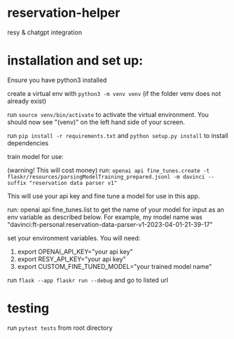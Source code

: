# reservation-helper
resy &amp; chatgpt integration


# installation and set up:
Ensure you have python3 installed

create a virtual env with `python3 -m venv venv` (if the folder venv does not already exist)

run `source venv/bin/activate` to activate the virtual environment. You should now see "(venv)" on the left hand side of your screen.

run `pip install -r requirements.txt` and `python setup.py install` to install dependencies

train model for use:

(warning! This will cost money)
run: `openai api fine_tunes.create -t flaskr/resources/parsingModelTraining_prepared.jsonl -m davinci --suffix "reservation data parser v1"`

This will use your api key and fine tune a model for use in this app.

run: openai api fine_tunes.list to get the name of your model for input as an env variable as described below. For example, my model name was "davinci:ft-personal:reservation-data-parser-v1-2023-04-01-21-39-17"

set your environment variables. You will need:
1. export OPENAI_API_KEY="your api key" 
2. export RESY_API_KEY="your api key"
3. export CUSTOM_FINE_TUNED_MODEL="your trained model name"


run `flask --app flaskr run --debug` and go to listed url 


# testing
run `pytest tests` from root directory